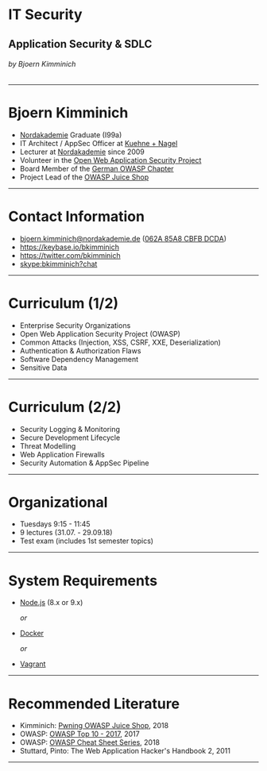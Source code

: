 <!-- $theme: gaia -->

<!-- $size: 16:9 -->

<!-- page_number: true -->

<!-- footer: Copyright (c) by Bjoern Kimminich | Licensed under CC-BY 4.0 -->

# IT Security

## Application Security & SDLC

###### by Bjoern Kimminich

---

# Bjoern Kimminich

* [Nordakademie](https://www.nordakademie.de/) Graduate (I99a)
* IT Architect / AppSec Officer at [Kuehne + Nagel](http://kuehne-nagel.com/)
* Lecturer at [Nordakademie](https://www.nordakademie.de/) since 2009
* Volunteer in the [Open Web Application Security Project](https://owasp.org/)
* Board Member of the [German OWASP Chapter](https://www.owasp.org/index.php/Germany)
* Project Lead of the [OWASP Juice Shop](https://www.owasp.org/index.php/OWASP_Juice_Shop_Project)

---

# Contact Information

* <bjoern.kimminich@nordakademie.de> ([062A 85A8 CBFB DCDA](https://keybase.io/bkimminich/pgp_keys.asc?fingerprint=19c01cb7157e4645e9e2c863062a85a8cbfbdcda))
* <https://keybase.io/bkimminich>
* <https://twitter.com/bkimminich>
* <skype:bkimminich?chat>

---

# Curriculum (1/2)

* Enterprise Security Organizations
* Open Web Application Security Project (OWASP)
* Common Attacks (Injection, XSS, CSRF, XXE, Deserialization)
* Authentication & Authorization Flaws
* Software Dependency Management
* Sensitive Data

---

# Curriculum (2/2)

* Security Logging & Monitoring
* Secure Development Lifecycle
* Threat Modelling
* Web Application Firewalls
* Security Automation & AppSec Pipeline

---

# Organizational

* Tuesdays 9:15 - 11:45
* 9 lectures (31.07. - 29.09.18)
* Test exam (includes 1st semester topics)

---

# System Requirements

* [Node.js](https://nodejs.org) (8.x or 9.x)

  _or_
* [Docker](https://www.docker.com/)

  _or_
* [Vagrant](https://www.vagrantup.com/)

---

# Recommended Literature

* Kimminich: [Pwning OWASP Juice Shop](https://leanpub.com/juice-shop), 2018
* OWASP: [OWASP Top 10 - 2017](https://www.owasp.org/images/7/72/OWASP_Top_10-2017_%28en%29.pdf.pdf), 2017
* OWASP: [OWASP Cheat Sheet Series](https://github.com/righettod/owasp-cs-book/releases/download/CI_BUILD_RELEASE/owasp-cs-book.pdf), 2018
* Stuttard, Pinto: The Web Application Hacker's Handbook 2, 2011

---

